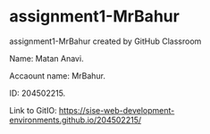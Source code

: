# assignment1-MrBahur
assignment1-MrBahur created by GitHub Classroom


Name: Matan Anavi.

Accaount name: MrBahur.

ID: 204502215.

Link to GitIO: https://sise-web-development-environments.github.io/204502215/
